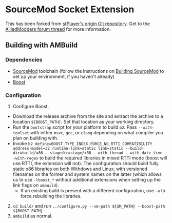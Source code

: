 # SourceMod Socket Extension
This has been forked from [sfPlayer's origin Git repository][socket-git].
Get to the [AlliedModders forum thread][socket-am] for more information.

[socket-git]: http://player.to/gitweb/index.cgi?p=sm-ext-socket.git
[socket-am]: https://forums.alliedmods.net/showthread.php?t=67640

## Building with AMBuild

### Dependencies
- [SourceMod][] toolchain (follow the instructions on [Building SourceMod][] to set up your
environment, if you haven't already)
- [Boost][]

[SourceMod]: https://github.com/alliedmodders/sourcemod/
[Building SourceMod]: https://wiki.alliedmods.net/Building_SourceMod
[Boost]: http://www.boost.org/

### Configuration

1. Configure Boost.
  - Download the release archive from the site and extract the archive to a location
  `${BOOST_PATH}`.  Set that location as your working directory.
  - Run the `bootstrap` script for your platform to build `b2`.  Pass `--with-toolset` with
  either `msvc`, `gcc`, or `clang` depending on what compiler you plan on building with.
  - Invoke `b2 define=BOOST_TYPE_INDEX_FORCE_NO_RTTI_COMPATIBILITY address-model=32 runtime-link=static link=static --build-dir=build/x86 --stagedir=stage/x86 --with-thread --with-date_time --with-regex`
  to build the required libraries in mixed RTTI mode (boost will use RTTI, the extension will
  not).  The configuration should build fully static x86 libraries on both Withdows and Linux,
  with versioned filenames on the former and system names on the latter (which allows us to use
  `-lboost_*` without additional extensions when setting up the link flags on `ambuild`).
    - If an existing build is present with a different configuration, use `-a` to force
    rebuilding the libraries.
2. `cd build/` and run `../configure.py --sm-path ${SM_PATH} --boost-path ${BOOST_PATH}`
3. `ambuild` as normal.
